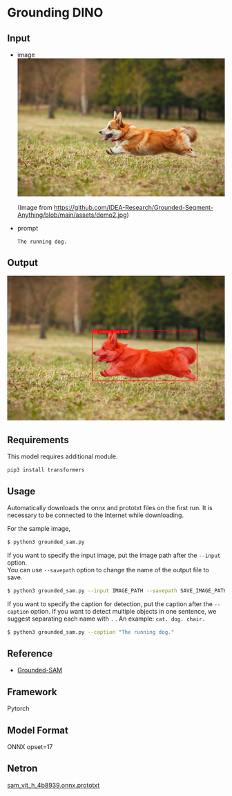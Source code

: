 # Grounding DINO

## Input

- image
![Input](demo.jpg)

  (Image from https://github.com/IDEA-Research/Grounded-Segment-Anything/blob/main/assets/demo2.jpg)

- prompt
  ```
  The running dog.
  ```

## Output

![Output](output.png)

## Requirements
This model requires additional module.

```
pip3 install transformers
```

## Usage
Automatically downloads the onnx and prototxt files on the first run.
It is necessary to be connected to the Internet while downloading.

For the sample image,
```bash
$ python3 grounded_sam.py
```

If you want to specify the input image, put the image path after the `--input` option.  
You can use `--savepath` option to change the name of the output file to save.
```bash
$ python3 grounded_sam.py --input IMAGE_PATH --savepath SAVE_IMAGE_PATH
```

If you want to specify the caption for detection, put the caption after the `--caption` option.
If you want to detect multiple objects in one sentence, we suggest separating each name with `.` .
An example: `cat. dog. chair.`
```bash
$ python3 grounded_sam.py --caption "The running dog."
```

## Reference

- [Grounded-SAM](https://github.com/IDEA-Research/Grounded-Segment-Anything/tree/main)

## Framework

Pytorch

## Model Format

ONNX opset=17

## Netron

[sam_vit_h_4b8939.onnx.prototxt](https://netron.app/?url=https://storage.googleapis.com/ailia-models/grounded_sam/sam_vit_h_4b8939.onnx.prototxt)
